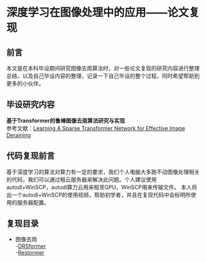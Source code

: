 # 深度学习在图像处理中的应用——论文复现
## 前言
本文是在本科毕设期间研究图像去雨算法时，对一些论文复现的研究内容进行整理总结，以及自己毕设内容的整理，记录一下自己毕设的整个过程，同时希望帮助到更多的小伙伴。
## 毕设研究内容
**基于Transformer的鲁棒图像去雨算法研究与实现**  
参考文献：[Learning A Sparse Transformer Network for Effective Image Deraining](https://arxiv.org/abs/2303.11950)
## 代码复现前言
基于深度学习的算法对算力有一定的要求，我们个人电脑大多跑不动图像处理相关的代码，我们可以通过租云服务器来解决此问题。个人建议使用autodl+WinSCP，autodl算力云用来租赁GPU，WinSCP用来传输文件。
本人将出一个autodl+WinSCP的使用视频，帮助初学者，并且在复现代码中会标明所使用的服务器配置。
## 复现目录

* 图像去雨  
  -[DRSformer]()  
  -[Restormer](https://github.com/ZzhuL/DeepL_CV/tree/main/Restormer)

